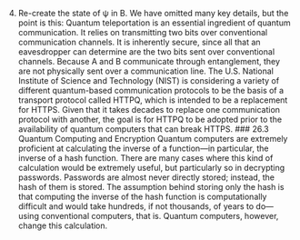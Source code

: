 4.  Re-create the state of ψ in B. We have omitted many key details, but the point is this: Quantum teleportation is an essential ingredient of quantum communication. It relies on transmitting two bits over conventional communication channels. It is inherently secure, since all that an eavesdropper can determine are the two bits sent over conventional channels. Because A and B communicate through entanglement, they are not physically sent over a communication line. The U.S. National Institute of Science and Technology (NIST) is considering a variety of different quantum-based communication protocols to be the basis of a transport protocol called HTTPQ, which is intended to be a replacement for HTTPS. Given that it takes decades to replace one communication protocol with another, the goal is for HTTPQ to be adopted prior to the availability of quantum computers that can break HTTPS. ### 26.3 Quantum Computing and Encryption Quantum computers are extremely proficient at calculating the inverse of a function—in particular, the inverse of a hash function. There are many cases where this kind of calculation would be extremely useful, but particularly so in decrypting passwords. Passwords are almost never directly stored; instead, the hash of them is stored. The assumption behind storing only the hash is that computing the inverse of the hash function is computationally difficult and would take hundreds, if not thousands, of years to do—using conventional computers, that is. Quantum computers, however, change this calculation.
